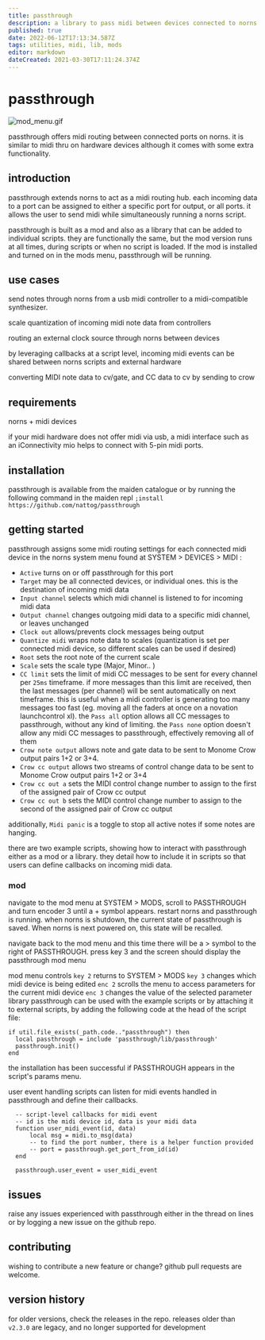 ```yaml
---
title: passthrough
description: a library to pass midi between devices connected to norns
published: true
date: 2022-06-12T17:13:34.587Z
tags: utilities, midi, lib, mods
editor: markdown
dateCreated: 2021-03-30T17:11:24.374Z
---
```


# passthrough

![mod_menu.gif](/community/nattog/mod_menu.gif)

passthrough offers midi routing between connected ports on norns. it is similar to midi thru on hardware devices although it comes with some extra functionality.

## introduction

passthrough extends norns to act as a midi routing hub. each incoming data to a port can be assigned to either a specific port for output, or all ports. it allows the user to send midi while simultaneously running a norns script.

passthrough is built as a mod and also as a library that can be added to individual scripts. they are functionally the same, but the mod version runs at all times, during scripts or when no script is loaded. If the mod is installed and turned on in the mods menu, passthrough will be running.

## use cases
send notes through norns from a usb midi controller to a midi-compatible synthesizer.

scale quantization of incoming midi note data from controllers

routing an external clock source through norns between devices

by leveraging callbacks at a script level, incoming midi events can be shared between norns scripts and external hardware

converting MIDI note data to cv/gate, and CC data to cv by sending to crow


## requirements
norns + midi devices

if your midi hardware does not offer midi via usb, a midi interface such as an iConnectivity mio helps to connect with 5-pin midi ports.

## installation
passthrough is available from the maiden catalogue or by running the following command in the maiden repl `;install https://github.com/nattog/passthrough`

## getting started
passthrough assigns some midi routing settings for each connected midi device in the norns system menu found at SYSTEM > DEVICES > MIDI :

- `Active` turns on or off passthrough for this port
- `Target` may be all connected devices, or individual ones. this is the destination of incoming midi data
- `Input channel` selects which midi channel is listened to for incoming midi data
- `Output channel` changes outgoing midi data to a specific midi channel, or leaves unchanged
- `Clock out` allows/prevents clock messages being output
- `Quantize midi` wraps note data to scales (quantization is set per connected midi device, so different scales can be used if desired)
- `Root` sets the root note of the current scale
- `Scale` sets the scale type (Major, Minor.. )
- `CC limit` sets the limit of midi CC messages to be sent for every channel per `25ms` timeframe. if more messages than this limit are received, then the last messages (per channel) will be sent automatically on next timeframe. this is useful when a midi controller is generating too many messages too fast (eg. moving all the faders at once on a novation launchcontrol xl). the `Pass all` option allows all CC messages to passthrough, without any kind of limiting. the `Pass none` option doesn't allow any midi CC messages to passthrough, effectively removing all of them
- `Crow note output` allows note and gate data to be sent to Monome Crow output pairs 1+2 or 3+4.
- `Crow cc output` allows two streams of control change data to be sent to Monome Crow output pairs 1+2 or 3+4
- `Crow cc out a` sets the MIDI control change number to assign to the first of the assigned pair of Crow cc output
- `Crow cc out b` sets the MIDI control change number to assign to the second of the assigned pair of Crow cc output

additionally, `Midi panic` is a toggle to stop all active notes if some notes are hanging.


there are two example scripts, showing how to interact with passthrough either as a mod or a library. they detail how to include it in scripts so that users can define callbacks on incoming midi data.

### mod
navigate to the mod menu at SYSTEM > MODS, scroll to PASSTHROUGH and turn encoder 3 until a + symbol appears. restart norns and passthrough is running. when norns is shutdown, the current state of passthrough is saved. When norns is next powered on, this state will be recalled.

navigate back to the mod menu and this time there will be a > symbol to the right of PASSTHROUGH. press key 3 and the screen should display the passthrough mod menu

mod menu controls
`key 2` returns to SYSTEM > MODS
`key 3` changes which midi device is being edited
`enc 2` scrolls the menu to access parameters for the current midi device
`enc 3` changes the value of the selected parameter
library
passthrough can be used with the example scripts or by attaching it to external scripts, by adding the following code at the head of the script file:

```
if util.file_exists(_path.code.."passthrough") then
  local passthrough = include 'passthrough/lib/passthrough'
  passthrough.init()
end
```
the installation has been successful if PASSTHROUGH appears in the script's params menu.

user event handling
scripts can listen for midi events handled in passthrough and define their callbacks.
```
  -- script-level callbacks for midi event
  -- id is the midi device id, data is your midi data
  function user_midi_event(id, data)
      local msg = midi.to_msg(data)
      -- to find the port number, there is a helper function provided
      -- port = passthrough.get_port_from_id(id)
  end

  passthrough.user_event = user_midi_event
 ```
## issues
raise any issues experienced with passthrough either in the thread on lines or by logging a new issue on the github repo.

## contributing
wishing to contribute a new feature or change? github pull requests are welcome.

## version history
for older versions, check the releases in the repo. releases older than `v2.3.0` are legacy, and no longer supported for development
